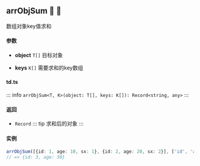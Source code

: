 ## arrObjSum :tada: :100: 
数组对象key值求和
#### 参数 
- **object** `T[]` 目标对象
 
- **keys** `K[]` 需要求和的key数组
 
#### td.ts
::: info
`arrObjSum<T, K>(object: T[], keys: K[]): Record<string, any>`
:::
#### 返回 
- `Record` 
::: tip
求和后的对象
:::
#### 实例 
```ts
arrObjSum([{id: 1, age: 10, sx: 1}, {id: 2, age: 20, sx: 2}], ['id', 'age'])
// => {id: 3, age: 30}
```
